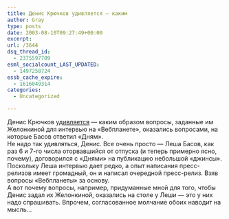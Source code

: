```yaml
---
title: Денис Крючков удивляется — каким
author: Gray
type: posts
date: 2003-08-10T09:27:49+00:00
excerpt:
url: /3644
dsq_thread_id:
  - 2375597709
esml_socialcount_LAST_UPDATED:
  - 1497258724
essb_cache_expire:
  - 1616049314
categories:
  - Uncategorized

---
```








Денис Крючков <a href="http://deniskin.webplanet.ru/09.08.2003/1" target="_blank">удивляется</a> &#8212; каким образом вопросы, заданные им Желонкиной для интервью на &#171;Вебпланете&#187;, оказались вопросами, на которые Басов ответил &#171;Дням&#187;.  
Не надо так удивляться, Денис. Все очень просто &#8212; Леша Басов, как раз 6 и 7-го числа оторвавшийся от отпуска (и теперь примерно ясно, почему), договорился с &#171;Днями&#187; на публикацию небольшой &#171;джинсы&#187;. Поскольку Леша интервью дает редко, а опыт написания пресс-релизов имеет громадный, он и написал очередной пресс-релиз. Взяв вопросы &#171;Вебпланеты&#187; за основу.  
А вот почему вопросы, например, придуманные мной для того, чтобы Денис задал их Желонкиной, оказались на столе у Леши &#8212; это у них надо спрашивать. Впрочем, согласованное молчание обоих наводит на мысль&#8230;